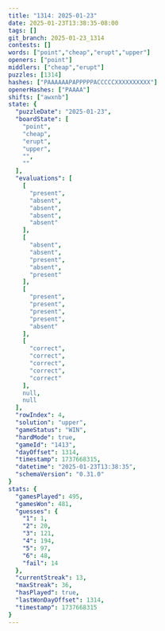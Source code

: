 ```yaml
---
title: "1314: 2025-01-23"
date: 2025-01-23T13:38:35-08:00
tags: []
git_branch: 2025-01-23_1314
contests: []
words: ["point","cheap","erupt","upper"]
openers: ["point"]
middlers: ["cheap","erupt"]
puzzles: [1314]
hashes: ["PAAAAAAPAPPPPPACCCCCXXXXXXXXXX"]
openerHashes: ["PAAAA"]
shifts: ["awxnb"]
state: {
  "puzzleDate": "2025-01-23",
  "boardState": [
    "point",
    "cheap",
    "erupt",
    "upper",
    "",
    ""
  ],
  "evaluations": [
    [
      "present",
      "absent",
      "absent",
      "absent",
      "absent"
    ],
    [
      "absent",
      "absent",
      "present",
      "absent",
      "present"
    ],
    [
      "present",
      "present",
      "present",
      "present",
      "absent"
    ],
    [
      "correct",
      "correct",
      "correct",
      "correct",
      "correct"
    ],
    null,
    null
  ],
  "rowIndex": 4,
  "solution": "upper",
  "gameStatus": "WIN",
  "hardMode": true,
  "gameId": "1413",
  "dayOffset": 1314,
  "timestamp": 1737668315,
  "datetime": "2025-01-23T13:38:35",
  "schemaVersion": "0.31.0"
}
stats: {
  "gamesPlayed": 495,
  "gamesWon": 481,
  "guesses": {
    "1": 1,
    "2": 20,
    "3": 121,
    "4": 194,
    "5": 97,
    "6": 48,
    "fail": 14
  },
  "currentStreak": 13,
  "maxStreak": 36,
  "hasPlayed": true,
  "lastWonDayOffset": 1314,
  "timestamp": 1737668315
}
---
```

<!-- more -->
